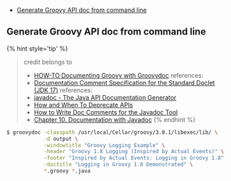 <!-- START doctoc generated TOC please keep comment here to allow auto update -->
<!-- DON'T EDIT THIS SECTION, INSTEAD RE-RUN doctoc TO UPDATE -->

- [Generate Groovy API doc from command line](#generate-groovy-api-doc-from-command-line)

<!-- END doctoc generated TOC please keep comment here to allow auto update -->

## Generate Groovy API doc from command line

{% hint style='tip' %}
> credit belongs to
> - [HOW-TO Documenting Groovy with Groovydoc](https://www.javaworld.com/article/2074120/documenting-groovy-with-groovydoc.html)
> references:
> - [Documentation Comment Specification for the Standard Doclet (JDK 17)](https://docs.oracle.com/en/java/javase/17/docs/specs/javadoc/doc-comment-spec.html#link)
> references:
> - [javadoc - The Java API Documentation Generator](https://docs.oracle.com/javase/7/docs/technotes/tools/windows/javadoc.html#version)
> - [How and When To Deprecate APIs](https://docs.oracle.com/javase/7/docs/technotes/guides/javadoc/deprecation/deprecation.html)
> - [How to Write Doc Comments for the Javadoc Tool](https://www.oracle.com/technical-resources/articles/java/javadoc-tool.html)
> - [Chapter 10. Documentation with Javadoc](http://www.drjava.org/docs/user/ch10.html#:~:text=For%20example%2C%20most%20Javadoc%20comments,a%20description%20of%20that%20parameter.)
{% endhint %}

```bash
$ groovydoc -classpath /usr/local/Cellar/groovy/3.0.1/libexec/lib/ \
            -d output \
            -windowtitle "Groovy Logging Example" \
            -header "Groovy 1.8 Logging (Inspired by Actual Events)" \
            -footer "Inspired by Actual Events: Logging in Groovy 1.8" \
            -doctitle "Logging in Groovy 1.8 Demonstrated" \
            *.groovy *.java
```

